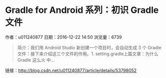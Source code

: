 # Gradle for Android 系列：初识 Gradle 文件
作者：u011240877
日期：2016-12-22 14:50
浏览量：6739
> 简介：我们用 Android Studio 新创建一个项目时，会自动生成 3 个 Gradle 文件：接下来介绍这三个文件的作用。1. setting.gradle上篇文章：为什么 Gradle 这么火 中...

 链接：http://blog.csdn.net/u011240877/article/details/53798052
